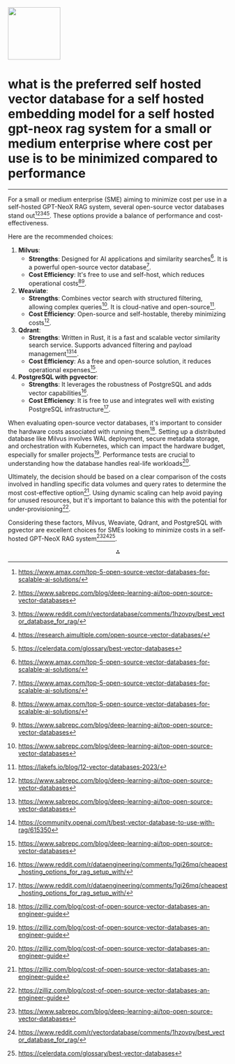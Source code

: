 <img src="https://r2cdn.perplexity.ai/pplx-full-logo-primary-dark%402x.png" class="logo" width="120"/>

# what is the preferred self hosted vector database for a self hosted embedding model for a self hosted gpt-neox rag system for a small or medium enterprise where cost per use is to be minimized compared to performance

---
For a small or medium enterprise (SME) aiming to minimize cost per use in a self-hosted GPT-NeoX RAG system, several open-source vector databases stand out[^1][^2][^5][^6][^9]. These options provide a balance of performance and cost-effectiveness.

Here are the recommended choices:

1. **Milvus**:
    * **Strengths**: Designed for AI applications and similarity searches[^1]. It is a powerful open-source vector database[^1].
    * **Cost Efficiency**: It's free to use and self-host, which reduces operational costs[^1][^2].
2. **Weaviate**:
    * **Strengths**: Combines vector search with structured filtering, allowing complex queries[^2]. It is cloud-native and open-source[^11].
    * **Cost Efficiency**: Open-source and self-hostable, thereby minimizing costs[^2].
3. **Qdrant**:
    * **Strengths**: Written in Rust, it is a fast and scalable vector similarity search service. Supports advanced filtering and payload management[^2][^14].
    * **Cost Efficiency**: As a free and open-source solution, it reduces operational expenses[^2].
4. **PostgreSQL with pgvector**:
    * **Strengths**: It leverages the robustness of PostgreSQL and adds vector capabilities[^4].
    * **Cost Efficiency**: It is free to use and integrates well with existing PostgreSQL infrastructure[^4].

When evaluating open-source vector databases, it's important to consider the hardware costs associated with running them[^10]. Setting up a distributed database like Milvus involves WAL deployment, secure metadata storage, and orchestration with Kubernetes, which can impact the hardware budget, especially for smaller projects[^10]. Performance tests are crucial to understanding how the database handles real-life workloads[^10].

Ultimately, the decision should be based on a clear comparison of the costs involved in handling specific data volumes and query rates to determine the most cost-effective option[^10]. Using dynamic scaling can help avoid paying for unused resources, but it's important to balance this with the potential for under-provisioning[^10].

Considering these factors, Milvus, Weaviate, Qdrant, and PostgreSQL with pgvector are excellent choices for SMEs looking to minimize costs in a self-hosted GPT-NeoX RAG system[^2][^5][^9].

<div style="text-align: center">⁂</div>

[^1]: https://www.amax.com/top-5-open-source-vector-databases-for-scalable-ai-solutions/

[^2]: https://www.sabrepc.com/blog/deep-learning-ai/top-open-source-vector-databases

[^3]: https://www.shakudo.io/blog/top-9-vector-databases

[^4]: https://www.reddit.com/r/dataengineering/comments/1gi26mq/cheapest_hosting_options_for_rag_setup_with/

[^5]: https://www.reddit.com/r/vectordatabase/comments/1hzovpy/best_vector_database_for_rag/

[^6]: https://research.aimultiple.com/open-source-vector-databases/

[^7]: https://www.digitalocean.com/community/conceptual-articles/how-to-choose-the-right-vector-database

[^8]: https://www.timescale.com/blog/finding-the-best-open-source-embedding-model-for-rag

[^9]: https://celerdata.com/glossary/best-vector-databases

[^10]: https://zilliz.com/blog/cost-of-open-source-vector-databases-an-engineer-guide

[^11]: https://lakefs.io/blog/12-vector-databases-2023/

[^12]: https://slashdot.org/software/vector-databases/f-small-business/?page=2

[^13]: https://myscale.com/blog/what-to-expect-rag/

[^14]: https://community.openai.com/t/best-vector-database-to-use-with-rag/615350

[^15]: https://www.peerspot.com/categories/vector-databases

[^16]: https://www.aimon.ai/posts/comparison-of-vector-databases-for-retrieval-augmented-generation-rag-systems

[^17]: https://community.openai.com/t/what-is-the-best-database-for-retrieval-augmented-generation-rag/718536

[^18]: https://www.thebusinessresearchcompany.com/report/vector-database-global-market-report

[^19]: https://www.linkedin.com/posts/geetakakrani_chatbot-genrativeai-ai-activity-7277225484210311168-XwO7

[^20]: https://www.langchain.ca/blog/top-5-open-source-vector-databases-2024/


